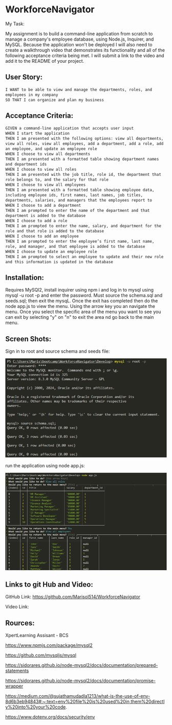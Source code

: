 # WorkforceNavigator

My Task: 

My assignment is to build a command-line application from scratch to manage a company's employee database, using Node.js, Inquirer, and MySQL. Because the application won't be deployed I will also need to create a walkthrough video that demonstrates its functionality and all of the following acceptance criteria being met. I will submit a link to the video and add it to the README of your project.

## User Story: 
```
I WANT to be able to view and manage the departments, roles, and employees in my company
SO THAT I can organize and plan my business

```

## Acceptance Criteria:
```
GIVEN a command-line application that accepts user input
WHEN I start the application
THEN I am presented with the following options: view all departments, view all roles, view all employees, add a department, add a role, add an employee, and update an employee role
WHEN I choose to view all departments
THEN I am presented with a formatted table showing department names and department ids
WHEN I choose to view all roles
THEN I am presented with the job title, role id, the department that role belongs to, and the salary for that role
WHEN I choose to view all employees
THEN I am presented with a formatted table showing employee data, including employee ids, first names, last names, job titles, departments, salaries, and managers that the employees report to
WHEN I choose to add a department
THEN I am prompted to enter the name of the department and that department is added to the database
WHEN I choose to add a role
THEN I am prompted to enter the name, salary, and department for the role and that role is added to the database
WHEN I choose to add an employee
THEN I am prompted to enter the employee’s first name, last name, role, and manager, and that employee is added to the database
WHEN I choose to update an employee role
THEN I am prompted to select an employee to update and their new role and this information is updated in the database 
```
## Installation: 

Requires MySQl2, install inquirer using npm i and log in to mysql using mysql -u root -p and enter the password. Must source the schema.sql and seeds.sql; then exit the mysqL. Once the exit has completed then do the node app.js to view the menu. Using the arrow key you an navigate the menu. Once you select the specific area of the menu you want to see you can exit by selecting "y" on "n" to exit the area nd go back to the main menu.  


## Screen Shots: 
Sign in to root and source schema and seeds file: 

![alt text](image.png)

run the application using node app.js:

![alt text](image-1.png)


## Links to git Hub and Video: 

GitHub Link: 
https://github.com/Marisol514/WorkforceNavigator

Video Link: 


## Rources: 

XpertLearning Assisant - BCS

https://www.npmjs.com/package/mysql2

https://github.com/mysqljs/mysql

https://sidorares.github.io/node-mysql2/docs/documentation/prepared-statements

https://sidorares.github.io/node-mysql2/docs/documentation/promise-wrapper 

https://medium.com/@sujathamudadla1213/what-is-the-use-of-env-8d6b3eb94843#:~:text=env%20file%20is%20used%20in,them%20directly%20into%20your%20code.

https://www.dotenv.org/docs/security/env
